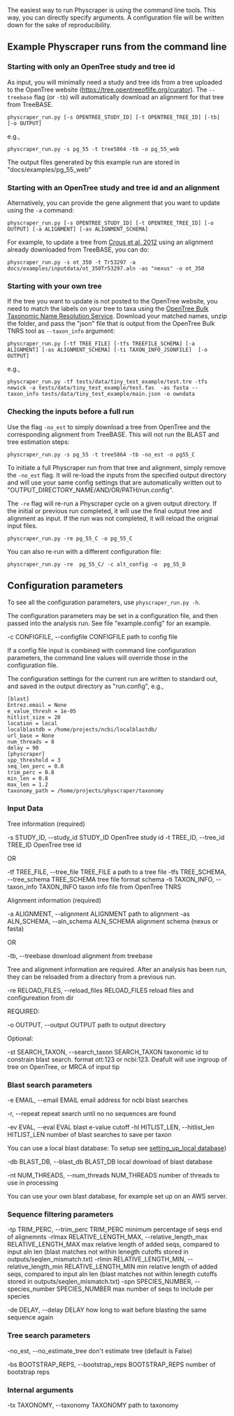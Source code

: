 
The easiest way to run Physcraper is using the command line tools. This way, you can directly specify arguments.
A configuration file will be written down for the sake of reproducibility.

## Example Physcraper runs from the command line

### Starting with only an OpenTree study and tree id

As input, you will minimally need a study and tree ids from a tree uploaded to the OpenTree website (https://tree.opentreeoflife.org/curator). The `--treebase` flag (or `-tb`) will automatically download an alignment for that tree from TreeBASE.


    physcraper_run.py [-s OPENTREE_STUDY_ID] [-t OPENTREE_TREE_ID] [-tb] [-o OUTPUT]


e.g.,


    physcraper_run.py -s pg_55 -t tree5864 -tb -o pg_55_web


The output files generated by this example run are stored in "docs/examples/pg_55_web"

### Starting with an OpenTree study and tree id and an alignment

Alternatively, you can provide the gene alignment that you want to update using the `-a` command:


    physcraper_run.py [-s OPENTREE_STUDY_ID] [-t OPENTREE_TREE_ID] [-o OUTPUT] [-a ALIGNMENT] [-as ALIGNMENT_SCHEMA]



For example, to update a tree from [Crous et al. 2012](https://tree.opentreeoflife.org/curator/study/view/ot_350/?tab=home&tree=Tr53296) using an alignment already downloaded from TreeBASE, you can do:


    physcraper_run.py -s ot_350 -t Tr53297 -a docs/examples/inputdata/ot_350Tr53297.aln -as "nexus" -o ot_350


### Starting with your own tree

If the tree you want to update is not posted to the OpenTree website, you need to match
the labels on your tree to taxa using the [OpenTree Bulk Taxonomic Name Resolution Service](https://tree.opentreeoflife.org/curator/tnrs/). Download your matched names, unzip the folder, and pass the "json" file that is output from the OpenTree Bulk TNRS tool as `--taxon_info` argument:


    physcraper_run.py [-tf TREE_FILE] [-tfs TREEFILE_SCHEMA] [-a ALIGNMENT] [-as ALIGNMENT_SCHEMA] [-ti TAXON_INFO_JSONFILE]  [-o OUTPUT]


e.g.,


    physcraper_run.py -tf tests/data/tiny_test_example/test.tre -tfs newick -a tests/data/tiny_test_example/test.fas  -as fasta --taxon_info tests/data/tiny_test_example/main.json -o owndata


### Checking the inputs before a full run

Use the flag `-no_est` to simply download a tree from OpenTree and the corresponding alignment from TreeBASE.
This will not run the BLAST and tree estimation steps:

    physcraper_run.py -s pg_55 -t tree5864 -tb -no_est -o pg55_C


To initiate a full Physcraper run from that tree and alignment, simply remove the `-no_est` flag.
It will re-load the inputs from the specified output directory and will use your same config settings that are automatically written out to "OUTPUT_DIRECTORY_NAME/AND/OR/PATH/run.config".

The `-re` flag will re-run a Physcraper cycle on a given output directory.
If the initial or previous run completed, it will use the final output tree and alignment as input.
If the run was not completed, it will reload the original input files.


    physcraper_run.py -re pg_55_C -o pg_55_C


You can also re-run with a different configuration file:

    physcraper_run.py -re  pg_55_C/ -c alt_config -o  pg_55_D



## Configuration parameters


To see all the configuration parameters, use `physcraper_run.py -h`.

The configuration parameters may be set in a configuration file, and then passed into the analysis run. See file "example.config" for an example.

  -c CONFIGFILE, --configfile CONFIGFILE
                        path to config file

If a config file input is combined with command line configuration parameters, the command line values will override those in the configuration file.

The configuration settings for the current run are written to standard out, and saved in the
output directory as "run.config", e.g.,

    [blast]
    Entrez.email = None
    e_value_thresh = 1e-05
    hitlist_size = 20
    location = local
    localblastdb = /home/projects/ncbi/localblastdb/
    url_base = None
    num_threads = 8
    delay = 90
    [physcraper]
    spp_threshold = 3
    seq_len_perc = 0.8
    trim_perc = 0.8
    min_len = 0.8
    max_len = 1.2
    taxonomy_path = /home/projects/physcraper/taxonomy


### Input Data


Tree information (required)

  -s STUDY_ID, --study_id STUDY_ID
                        OpenTree study id
  -t TREE_ID, --tree_id TREE_ID
                        OpenTree tree id

OR

  -tf TREE_FILE, --tree_file TREE_FILE
                        a path to a tree file
  -tfs TREE_SCHEMA, --tree_schema TREE_SCHEMA
                        tree file format schema
  -ti TAXON_INFO, --taxon_info TAXON_INFO
                        taxon info file from OpenTree TNRS



Alignment information (required)

  -a ALIGNMENT, --alignment ALIGNMENT
                        path to alignment
  -as ALN_SCHEMA, --aln_schema ALN_SCHEMA
                        alignment schema (nexus or fasta)

OR

  -tb, --treebase       download alignment from treebase

Tree and alignment information are required.
After an analysis has been run, they can be reloaded from a directory from a previous run.

  -re RELOAD_FILES, --reload_files RELOAD_FILES
                        reload files and configureation from dir


REQUIRED:

  -o OUTPUT, --output OUTPUT
                        path to output directory

Optional:

  -st SEARCH_TAXON, --search_taxon SEARCH_TAXON
                        taxonomic id to constrain blast search. format ott:123
                        or ncbi:123. Deafult will use ingroup of tree on
                        OpenTree, or MRCA of input tip




### Blast search parameters

  -e EMAIL, --email EMAIL
                        email address for ncbi blast searches

  -r, --repeat          repeat search until no no sequences are found


  -ev EVAL, --eval EVAL
                        blast e-value cutoff
  -hl HITLIST_LEN, --hitlist_len HITLIST_LEN
                        number of blast searches to save per taxon


You can use a local blast database:
To setup see [setting_up_local database](setting_up_local_database))

  -db BLAST_DB, --blast_db BLAST_DB
                        local download of blast database




  -nt NUM_THREADS, --num_threads NUM_THREADS
                        number of threads to use in processing


You can use your own blast database, for example set up on an AWS server.


### Sequence filtering parameters

  -tp TRIM_PERC, --trim_perc TRIM_PERC
                        minimum percentage of seqs end of alignemnts
  -rlmax RELATIVE_LENGTH_MAX, --relative_length_max RELATIVE_LENGTH_MAX
                        max relative length of added seqs, compared to input
                        aln len (blast matches not within lenegth cutoffs stored in outputs/seqlen_mismatch.txt)
  -rlmin RELATIVE_LENGTH_MIN, --relative_length_min RELATIVE_LENGTH_MIN
                        min relative length of added seqs, compared to input
                        aln len
                        (blast matches not within lenegth cutoffs stored in outputs/seqlen_mismatch.txt)
  -spn SPECIES_NUMBER, --species_number SPECIES_NUMBER
                        max number of seqs to include per species

  -de DELAY, --delay DELAY
                        how long to wait before blasting the same sequence
                        again

### Tree search parameters
  -no_est, --no_estimate_tree
                        don't estimate tree (default is False)

  -bs BOOTSTRAP_REPS, --bootstrap_reps BOOTSTRAP_REPS
                        number of bootstrap reps


### Internal arguments


  -tx TAXONOMY, --taxonomy TAXONOMY
                        path to taxonomy
